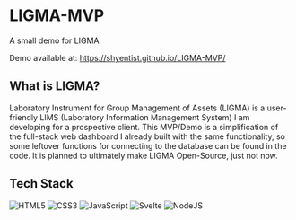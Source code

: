 # LIGMA-MVP
A small demo for LIGMA

Demo available at: https://shyentist.github.io/LIGMA-MVP/

## What is LIGMA?
Laboratory Instrument for Group Management of Assets (LIGMA) is a user-friendly LIMS (Laboratory Information Management System) I am developing for a prospective client. This MVP/Demo is a simplification of the full-stack web dashboard I already built with the same functionality, so some leftover functions for connecting to the database can be found in the code. It is planned to ultimately make LIGMA Open-Source, just not now.

## Tech Stack
![HTML5](https://img.shields.io/badge/html5-%23E34F26.svg?style=for-the-badge&logo=html5&logoColor=white) ![CSS3](https://img.shields.io/badge/css3-%231572B6.svg?style=for-the-badge&logo=css3&logoColor=white) ![JavaScript](https://img.shields.io/badge/javascript-%23323330.svg?style=for-the-badge&logo=javascript&logoColor=%23F7DF1E) ![Svelte](https://img.shields.io/badge/svelte-%23f1413d.svg?style=for-the-badge&logo=svelte&logoColor=white) ![NodeJS](https://img.shields.io/badge/node.js-6DA55F?style=for-the-badge&logo=node.js&logoColor=white)

